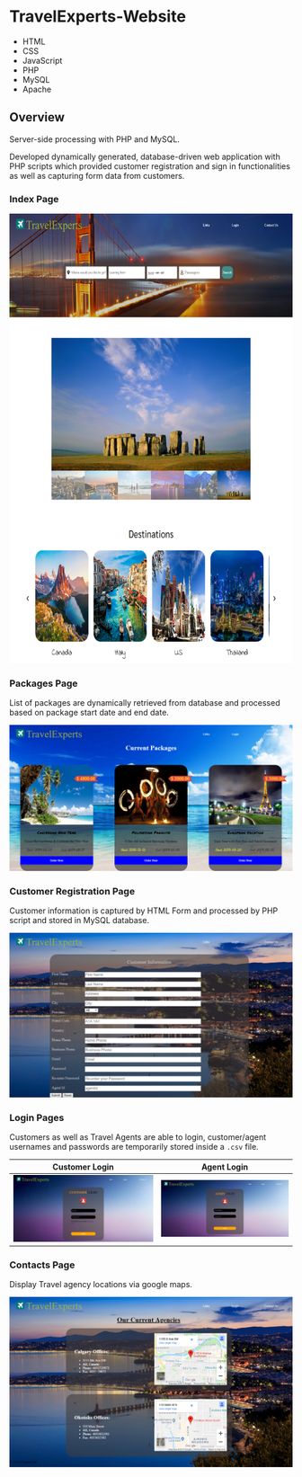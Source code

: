 # TravelExperts-Website
- HTML
- CSS
- JavaScript
- PHP
- MySQL
- Apache

## Overview
Server-side processing with PHP and MySQL.

Developed dynamically generated, database-driven web application with PHP scripts which provided customer
registration and sign in functionalities as well as capturing form data from customers.  


### Index Page
<img src="screenshots/index.png" alt="index_page" height="800">

### Packages Page
List of packages are dynamically retrieved from database and processed based on package start date and end date.

<img src="screenshots/packages.png" alt="packages_page">

### Customer Registration Page
Customer information is captured by HTML Form and processed by PHP script and stored in MySQL database.

<img src="screenshots/customer_registration.png" alt="customerRegistration_page">

### Login Pages
Customers as well as Travel Agents are able to login, customer/agent usernames and passwords are temporarily stored inside a `.csv` file.

| Customer Login| Agent Login   |
| ------------- | ------------- |
| <img src="screenshots/customer_login.png" alt="customerLogin_page">  | <img src="screenshots/agent_login.png" alt="agentLogin_page">  |

### Contacts Page
Display Travel agency locations via google maps.

<img src="screenshots/contacts.png" alt="contacts_page">

